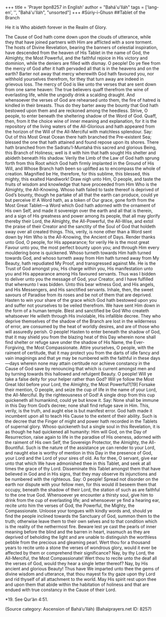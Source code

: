 +++
title = 'Prayer bpn8257 in English'
author = "Bahá'u'lláh"
tags = ['lang-en', '', "Bahá'u'lláh", "unsorted"]
+++
#Súriy-i-Ghusn
##Tablet of the Branch

He it is Who abideth forever in the Realm of Glory.

The Cause of God hath come down upon the clouds of utterance, while they that have joined partners with Him are afflicted with a sore torment. The hosts of Divine Revelation, bearing the banners of celestial inspiration, have descended from the heaven of His Tablet in the name of God, the Almighty, the Most Powerful, and the faithful rejoice in His victory and dominion, while the deniers are filled with dismay.
O people! Do ye flee from the mercy of God after it hath pervaded all that is in the heavens and on the earth? Barter not away that mercy wherewith God hath favoured you, nor withhold yourselves therefrom, for they that turn away are indeed in grievous loss. The mercy of God is like unto the verses that are sent down from one same heaven: The true believers quaff therefrom the wine of everlasting life, while the ungodly drink a scalding draught. And whensoever the verses of God are rehearsed unto them, the fire of hatred is kindled in their breasts. Thus do they barter away the bounty that God hath bestowed upon them and are reckoned among the heedless.
Strive, O people, to enter beneath the sheltering shadow of the Word of God. Quaff, then, from it the choice wine of inner meaning and explanation, for it is the repository of the living waters of the All-Glorious and hath appeared from the horizon of the Will of the All-Merciful with matchless splendour. Say: Out of this Most Great Ocean there hath branched the Pre-existent Sea; blessed the one that hath attained and found repose upon its shores.
There hath branched from the Sadratu’l-Muntahá this sacred and glorious Being, this Branch of Holiness; well is it with him that hath sought His shelter and abideth beneath His shadow. Verily the Limb of the Law of God hath sprung forth from this Root which God hath firmly implanted in the Ground of His Will, and Whose Branch hath been so uplifted as to encompass the whole of creation. Magnified be He, therefore, for this sublime, this blessed, this mighty, this exalted Handiwork! Draw nigh unto Him, O people, and taste the fruits of wisdom and knowledge that have proceeded from Him Who is the Almighty, the All-Knowing. Whoso hath failed to taste thereof is deprived of God’s bounty, though he partake of all that the earth can produce, could ye but perceive it!
A Word hath, as a token of Our grace, gone forth from the Most Great Tablet—a Word which God hath adorned with the ornament of His own Self, and made it sovereign over the earth and all that is therein, and a sign of His greatness and power among its people, that all may glorify thereby their Lord, the Almighty, the All-Powerful, the All-Wise, and extol the praise of their Creator and the sanctity of the Soul of God that holdeth sway over all created things. This, verily, is none other than a Word sent down by Him Who is the All-Knowing, the Ancient of Days.
Render thanks unto God, O people, for His appearance; for verily He is the most great Favour unto you, the most perfect bounty upon you; and through Him every mouldering bone is quickened. Whoso turneth towards Him hath turned towards God, and whoso turneth away from Him hath turned away from My Beauty, hath repudiated My Proof, and transgressed against Me. He is the Trust of God amongst you, His charge within you, His manifestation unto you and His appearance among His favoured servants.
Thus was I bidden to deliver unto you the message of God, your Creator, and I have fulfilled that whereunto I was bidden. Unto this bear witness God, and His angels, and His Messengers, and His sanctified servants. Inhale, then, the sweet savours of Paradise from its roses and be not of them that are deprived. Hasten to win your share of the grace which God hath bestowed upon you and suffer not yourselves to be veiled therefrom.
We have sent Him down in the form of a human temple. Blest and sanctified be God Who createth whatsoever He willeth through His inviolable, His infallible decree. They who deprive themselves of the shadow of the Branch are lost in the wilderness of error, are consumed by the heat of worldly desires, and are of those who will assuredly perish.
O people! Hasten to enter beneath the shadow of God, that it may shield you from the blazing heat of this Day wherein none shall find shelter or refuge save under the shadow of His Name, the Ever-Forgiving, the Most Compassionate. Attire yourselves, O people, with the raiment of certitude, that it may protect you from the darts of idle fancy and vain imaginings and that ye may be numbered with the faithful in these days—days wherein none may attain certitude nor achieve constancy in the Cause of God save by renouncing that which is current amongst men and by turning towards this hallowed and refulgent Beauty.
O people! Will ye take a false deity for your helper rather than God? Will ye follow the Most Great Idol before your Lord, the Almighty, the Most Powerful?[19] Forsake their mention, O people, and seize the cup of life in the name of your Lord, the All-Merciful. By the righteousness of God! A single drop from this cup quickeneth all humankind, could ye but know it.
Say: None shall be immune in this Day from God’s decree; none shall find refuge save in Him. This, verily, is the truth, and aught else is but manifest error. God hath made it incumbent upon all to teach His Cause to the extent of their ability. Such is the decree that the Finger of might and power hath recorded in the Tablets of supernal glory. Whoso quickeneth but a single soul in this Revelation, it is as though he had quickened all humanity: Him will God, on the Day of Resurrection, raise again to life in the paradise of His oneness, adorned with the raiment of His own Self, the Sovereign Protector, the Almighty, the All-Bountiful. Such is the nature of the assistance ye can render to your Lord, and naught else is worthy of mention in this Day in the presence of God, your Lord and the Lord of your sires of old.
As for thee, O servant, give ear unto that which We have admonished thee in this Tablet, and seek at all times the grace of thy Lord. Disseminate this Tablet amongst them that have believed in God and in His signs, that they may observe its injunctions and be numbered with the righteous.
Say: O people! Spread not disorder on the earth nor dispute with your fellow men, for this would ill beseem them that occupy, beneath the shadow of their Lord, the station of such as are faithful to the one true God. Whensoever ye encounter a thirsty soul, give him to drink from the cup of everlasting life; and whensoever ye find a hearing ear, recite unto him the verses of God, the Powerful, the Mighty, the Compassionate. Unloose your tongues with kindly words and, should ye find the people inclined towards the Sanctuary of God, summon them to the truth; otherwise leave them to their own selves and to that condition which is the reality of the nethermost fire. Beware lest ye cast the pearls of inner meaning before the blind and the barren in heart, inasmuch as they are deprived of beholding the light and are unable to distinguish the worthless pebble from the precious and gleaming pearl. Wert thou for a thousand years to recite unto a stone the verses of wondrous glory, would it ever be affected by them or comprehend their significance? Nay, by thy Lord, the All-Merciful, the Most Compassionate! Wert thou to recite unto the deaf all the verses of God, would they hear a single letter thereof? Nay, by His ancient and glorious Beauty!
Thus have We imparted unto thee the gems of divine wisdom and utterance, that thou mayest fix thy gaze upon thy Lord and rid thyself of all attachment to the world. May His spirit rest upon thee and upon them that abide within the habitation of holiness and that are endued with true constancy in the Cause of their Lord.

*19.    See Qur’án 4:51.

(Source category: Ascension of Bahá’u’lláh)
(Bahaiprayers.net ID: 8257)
